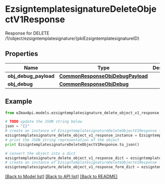 # EzsigntemplatesignatureDeleteObjectV1Response

Response for DELETE /1/object/ezsigntemplatesignature/{pkiEzsigntemplatesignatureID}

## Properties

Name | Type | Description | Notes
------------ | ------------- | ------------- | -------------
**obj_debug_payload** | [**CommonResponseObjDebugPayload**](CommonResponseObjDebugPayload.md) |  | 
**obj_debug** | [**CommonResponseObjDebug**](CommonResponseObjDebug.md) |  | [optional] 

## Example

```python
from eZmaxApi.models.ezsigntemplatesignature_delete_object_v1_response import EzsigntemplatesignatureDeleteObjectV1Response

# TODO update the JSON string below
json = "{}"
# create an instance of EzsigntemplatesignatureDeleteObjectV1Response from a JSON string
ezsigntemplatesignature_delete_object_v1_response_instance = EzsigntemplatesignatureDeleteObjectV1Response.from_json(json)
# print the JSON string representation of the object
print EzsigntemplatesignatureDeleteObjectV1Response.to_json()

# convert the object into a dict
ezsigntemplatesignature_delete_object_v1_response_dict = ezsigntemplatesignature_delete_object_v1_response_instance.to_dict()
# create an instance of EzsigntemplatesignatureDeleteObjectV1Response from a dict
ezsigntemplatesignature_delete_object_v1_response_form_dict = ezsigntemplatesignature_delete_object_v1_response.from_dict(ezsigntemplatesignature_delete_object_v1_response_dict)
```
[[Back to Model list]](../README.md#documentation-for-models) [[Back to API list]](../README.md#documentation-for-api-endpoints) [[Back to README]](../README.md)


